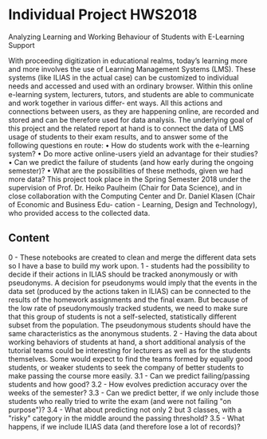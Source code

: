 # Individual Project HWS2018
Analyzing Learning and Working Behaviour of Students with E-Learning Support

With  proceeding  digitization  in  educational  realms,  today’s  learning  more  and
more involves the use of Learning Management Systems (LMS). These systems
(like ILIAS in the actual case) can be customized to individual needs and accessed
and used with an ordinary browser. Within this online e-learning system, lecturers,
tutors, and students are able to communicate and work together in various differ-
ent ways.  All this actions and connections between users, as they are happening
online, are recorded and stored and can be therefore used for data analysis.
The underlying goal of this project and the related report at hand is to connect
the data of LMS usage of students to their exam results, and to answer some of the
following questions en route:
•  How do students work with the e-learning system?
•  Do more active online-users yield an advantage for their studies?
•  Can we predict the failure of students (and how early during the ongoing
semester)?
•  What are the possibilities of these methods, given we had more data?
This project took place in the Spring Semester 2018 under the supervision of Prof.
Dr.  Heiko Paulheim (Chair for Data Science), and in close collaboration with the
Computing Center and Dr.  Daniel Klasen (Chair of Economic and Business Edu-
cation - Learning, Design and Technology), who provided access to the collected
data.

## Content
0 - These notebooks are created to clean and merge the different data sets so I have a base to build my work upon.
1 - students had the possibility to decide if their actions in ILIAS should be tracked anonymously or with pseudonyms. A decision
for pseudonyms would imply that the events in the data set (produced by the actions taken in ILIAS) can be connected to the results of the homework assignments and the final exam.  But because of the low rate of pseudonymously tracked students, we need to make sure that this group of students is not a self-selected, statistically different subset from the population. The pseudonymous students should have the same characteristics as the anonymous students.
2 - Having the data about working behaviors of students at hand, a short additional analysis of the tutorial teams could be interesting for lecturers as well as for the students themselves. Some would expect to find the teams formed by equally good
students, or weaker students to seek the company of better students to make passing the course more easily.
3.1 - Can we predict failing/passing students and how good?
3.2 - How evolves prediction accuracy over the weeks of the semester?
3.3 - Can we predict better, if we only include those students who really tried to write the exam (and were not failing "on purpose")?
3.4 - What about predicting not only 2 but 3 classes, with a "risky" category in the middle around the passing threshold?
3.5 - What happens, if we include ILIAS data (and therefore lose a lot of records)?

